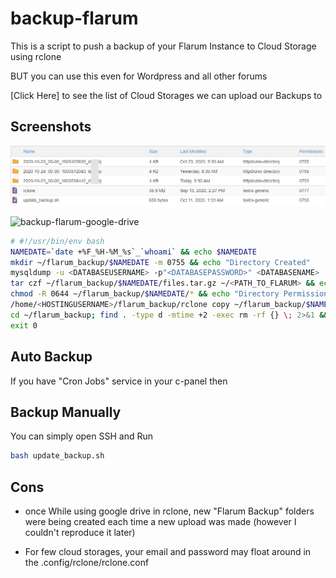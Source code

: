 # backup-flarum
 This is a script to push a backup of your Flarum Instance to Cloud Storage using rclone

BUT you can use this even for Wordpress and all other forums

[Click Here] to see the list of Cloud Storages we can upload our Backups to

## Screenshots

![backup-flarum-server](images/backup-flarum-server.png)

![backup-flarum-google-drive](backup-flarum-google-drive.png)

```sh
# #!/usr/bin/env bash
NAMEDATE=`date +%F_%H-%M_%s`_`whoami` && echo $NAMEDATE
mkdir ~/flarum_backup/$NAMEDATE -m 0755 && echo "Directory Created"
mysqldump -u <DATABASEUSERNAME> -p"<DATABASEPASSWORD>" <DATABASENAME> | gzip > ~/flarum_backup/$NAMEDATE/db.sql.gz && echo "Database Dumped"
tar czf ~/flarum_backup/$NAMEDATE/files.tar.gz ~/<PATH_TO_FLARUM> && echo "Server Files Dumped"
chmod -R 0644 ~/flarum_backup/$NAMEDATE/* && echo "Directory Permission Restored"
/home/<HOSTINGUSERNAME>/flarum_backup/rclone copy ~/flarum_backup/$NAMEDATE "mycloud:Flarum Backup/$NAMEDATE"
cd ~/flarum_backup; find . -type d -mtime +2 -exec rm -rf {} \; 2>&1 && echo "Directory older than 2 days Deleted !!"
exit 0 
```

## Auto Backup

If you have "Cron Jobs" service in your c-panel then 


## Backup Manually

You can simply open SSH and Run

```sh
bash update_backup.sh
```



## Cons

- once While using google drive in rclone, new "Flarum Backup" folders were being created each time a new upload was made (however I couldn't reproduce it later)

- For few cloud storages, your email and password may float around in the .config/rclone/rclone.conf